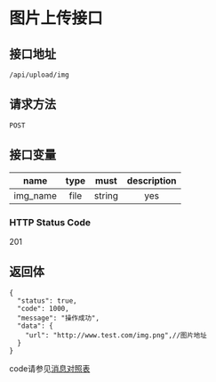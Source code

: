 # 图片上传接口

## 接口地址

`/api/upload/img`

## 请求方法

```POST ```

## 接口变量

| name     | type     | must     | description |
|----------|:--------:|:--------:|:--------:|
| img_name  | file|string   | yes      | 文件名，可以是file类型也可以是图片url地址  |

### HTTP Status Code

201

## 返回体

```json5
{
  "status": true,
  "code": 1000,
  "message": "操作成功",
  "data": {
    "url": "http://www.test.com/img.png",//图片地址
  }
}
``` 

code请参见[消息对照表](消息对照表.md)
